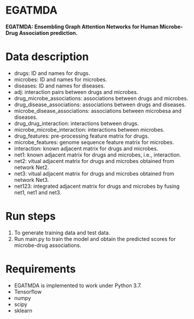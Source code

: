 # EGATMDA
**EGATMDA: Ensembling Graph Attention Networks for Human Microbe-Drug Association prediction.**

# Data description
* drugs: ID and names for drugs.
* microbes: ID and names for microbes.
* diseases: ID and names for diseases.
* adj: interaction pairs between drugs and microbes.
* drug_microbe_associations: associations between drugs and microbes.
* drug_disease_associations: associations between drugs and diseases.
* microbe_disease_associations: associations between microbesa and diseases.
* drug_drug_interaction: interactions between drugs.
* microbe_microbe_interaction: interactions between microbes.
* drug_features: pre-processing feature matrix for drugs.
* microbe_features: genome sequence feature matrix for microbes.
* interaction: known adjacent matrix for drugs and microbes.
* net1: known adjacent matrix for drugs and microbes, i.e., interaction.
* net2: vitual adjacent matrix for drugs and microbes obtained from network Net2.
* net3: vitual adjacent matrix for drugs and microbes obtained from network Net3.
* net123: integrated adjacent matrix for drugs and microbes by fusing net1, net1 and net3.

# Run steps
1. To generate training data and test data.
2. Run main.py to train the model and obtain the predicted scores for microbe-drug associations.

# Requirements
* EGATMDA is implemented to work under Python 3.7.
* Tensorflow
* numpy
* scipy
* sklearn
